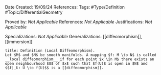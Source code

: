 <div class="topSpace"></div>

Date Created: 19/09/24
References: 
Tags: #Type/Definition #Topic/DifferentialGeometry

Proved by: <i>Not Applicable</i>
References: <i>Not Applicable</i>
Justifications: <i>Not Applicable</i>

Specializations: <i>Not Applicable</i>
Generalizations: [[diffeomorphism]], [[immersion]]

``` ad-Definition
title: Definition (Local Diffeomorphism).
Let $M$ and $N$ be smooth manifolds. A mapping $f: M \to N$ is called __local diffeomorphism__ if for each point $x \in M$ there exists an open neighbourhood $U$ of $x$ such that $f(U)$ is open in $N$ and $$f|_U: U \to f(U)$$ is a [[diffeomorphism]].

```

